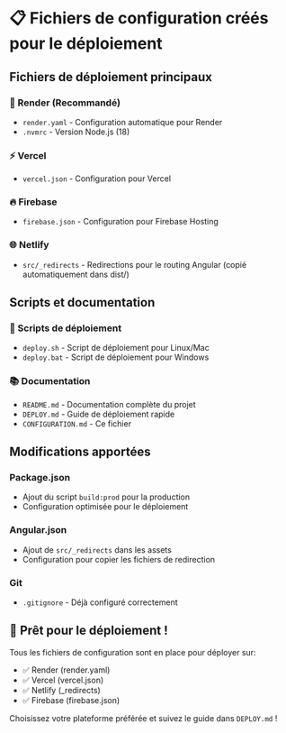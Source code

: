 # 📋 Fichiers de configuration créés pour le déploiement

## Fichiers de déploiement principaux

### 🎯 Render (Recommandé)
- `render.yaml` - Configuration automatique pour Render
- `.nvmrc` - Version Node.js (18)

### ⚡ Vercel
- `vercel.json` - Configuration pour Vercel

### 🔥 Firebase
- `firebase.json` - Configuration pour Firebase Hosting

### 🌐 Netlify
- `src/_redirects` - Redirections pour le routing Angular (copié automatiquement dans dist/)

## Scripts et documentation

### 📜 Scripts de déploiement
- `deploy.sh` - Script de déploiement pour Linux/Mac
- `deploy.bat` - Script de déploiement pour Windows

### 📚 Documentation
- `README.md` - Documentation complète du projet
- `DEPLOY.md` - Guide de déploiement rapide
- `CONFIGURATION.md` - Ce fichier

## Modifications apportées

### Package.json
- Ajout du script `build:prod` pour la production
- Configuration optimisée pour le déploiement

### Angular.json
- Ajout de `src/_redirects` dans les assets
- Configuration pour copier les fichiers de redirection

### Git
- `.gitignore` - Déjà configuré correctement

## 🚀 Prêt pour le déploiement !

Tous les fichiers de configuration sont en place pour déployer sur:
- ✅ Render (render.yaml)
- ✅ Vercel (vercel.json) 
- ✅ Netlify (_redirects)
- ✅ Firebase (firebase.json)

Choisissez votre plateforme préférée et suivez le guide dans `DEPLOY.md` !
